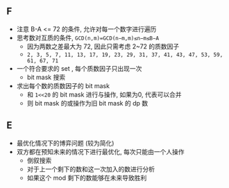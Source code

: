 ## F

* 注意 B-A <= 72 的条件, 允许对每一个数字进行遍历
* 思考数对互质的条件, `GCD(n,m)=GCD(n−m,m)≤n−m≤B−A`
  * 因为两数之差最大为 72, 因此只需考虑 2~72 的质数因子
  * `2, 3, 5, 7, 11, 13, 17, 19, 23, 29, 31, 37, 41, 43, 47, 53, 59, 61, 67, 71`
* 一个符合要求的 set , 每个质数因子只出现一次
  * bit mask 搜索
* 求出每个数的质数因子的 bit mask
  * 和 `1<<20` 的 bit mask 进行与操作, 如果为0, 代表可以合并
  * 则 bit mask 的或操作为旧 bit mask 的 dp 数

## E

* 最优化情况下的博弈问题 (较为简化)
* 双方都在预知未来的情况下进行最优化, 每次只能由一个人操作
  * 倒叙搜索
  * 对于上一个剩下的数和这一次加入的数进行分析
  * 如果这个 mod 剩下的数能够在未来导致胜利

  

